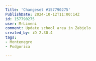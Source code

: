 ```yaml
---
Title: 'Changeset #157790275'
PublishDate: 2024-10-12T11:00:14Z
id: 157790275
user: MrLimeni
comment: Update school area in Zabjelo
created_by: iD 2.30.4
tags:
- Montenegro
- Podgorica

---
```

